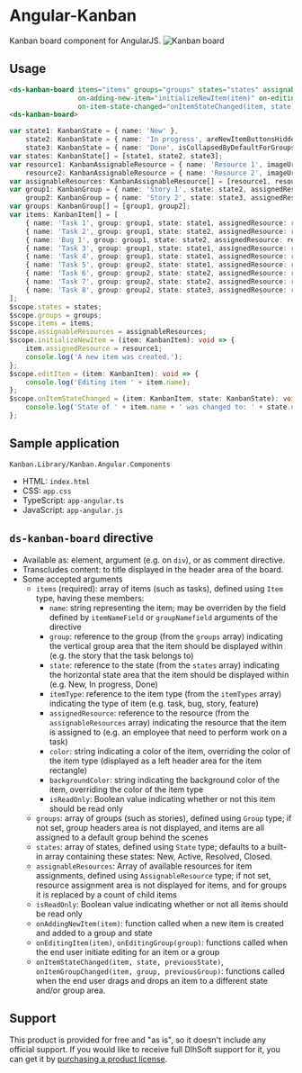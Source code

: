 # Angular-Kanban
Kanban board component for AngularJS.
![Kanban board](http://DlhSoft.com/KanbanLibrary/Documentation/Screenshots/KanbanBoard.png)
## Usage
```html
<ds-kanban-board items="items" groups="groups" states="states" assignable-resources="assignableResources"
                 on-adding-new-item="initializeNewItem(item)" on-editing-item="editItem(item)"
                 on-item-state-changed="onItemStateChanged(item, state)">
<ds-kanban-board>
```
```typescript
var state1: KanbanState = { name: 'New' }, 
    state2: KanbanState = { name: 'In progress', areNewItemButtonsHidden: true }, 
    state3: KanbanState = { name: 'Done', isCollapsedByDefaultForGroups: true, areNewItemButtonsHidden: true };
var states: KanbanState[] = [state1, state2, state3];
var resource1: KanbanAssignableResource = { name: 'Resource 1', imageUrl: 'Images/Resource1.png' }, 
    resource2: KanbanAssignableResource = { name: 'Resource 2', imageUrl: 'Images/Resource2.png' };
var assignableResources: KanbanAssignableResource[] = [resource1, resource2];
var group1: KanbanGroup = { name: 'Story 1', state: state2, assignedResource: resource1 },
    group2: KanbanGroup = { name: 'Story 2', state: state3, assignedResource: resource2 };
var groups: KanbanGroup[] = [group1, group2];
var items: KanbanItem[] = [
    { name: 'Task 1', group: group1, state: state1, assignedResource: resource1 },
    { name: 'Task 2', group: group1, state: state2, assignedResource: resource1 },
    { name: 'Bug 1', group: group1, state: state2, assignedResource: resource1, itemType: KanbanBoard.defaultItemTypes.bug },
    { name: 'Task 3', group: group1, state: state1, assignedResource: resource2 },
    { name: 'Task 4', group: group1, state: state1, assignedResource: resource1 },
    { name: 'Task 5', group: group2, state: state1, assignedResource: resource2 },
    { name: 'Task 6', group: group2, state: state2, assignedResource: resource2 },
    { name: 'Task 7', group: group2, state: state2, assignedResource: resource1 },
    { name: 'Task 8', group: group2, state: state3, assignedResource: resource2 }
];
$scope.states = states;
$scope.groups = groups;
$scope.items = items;
$scope.assignableResources = assignableResources;
$scope.initializeNewItem = (item: KanbanItem): void => {
    item.assignedResource = resource1;
    console.log('A new item was created.');
};
$scope.editItem = (item: KanbanItem): void => {
    console.log('Editing item ' + item.name);
};
$scope.onItemStateChanged = (item: KanbanItem, state: KanbanState): void => {
    console.log('State of ' + item.name + ' was changed to: ' + state.name);
};
```
## Sample application
<code>Kanban.Library/Kanban.Angular.Components</code>
* HTML:       <code>index.html</code>
* CSS:        <code>app.css</code>
* TypeScript: <code>app-angular.ts</code>
* JavaScript: <code>app-angular.js</code>

## <code>ds-kanban-board</code> directive
* Available as: element, argument (e.g. on <code>div</code>), or as comment directive.
* Transcludes content: to  title displayed in the header area of the board.
* Some accepted arguments
  * <code>items</code> (required): array of items (such as tasks), defined using <code>Item</code> type, having these members:
    * <code>name</code>: string representing the item; may be overriden by the field defined by <code>itemNameField</code> or <code>groupNamefield</code> arguments of the directive
    * <code>group</code>: reference to the group (from the <code>groups</code> array) indicating the vertical group area that the item should be displayed within (e.g. the story that the task belongs to)
    * <code>state</code>: reference to the state (from the <code>states</code> array) indicating the horizontal state area that the item should be displayed within (e.g. New, In progress, Done)
    * <code>itemType</code>: reference to the item type (from the <code>itemTypes</code> array) indicating the type of item (e.g. task, bug, story, feature)
    * <code>assignedResource</code>: reference to the resource (from the <code>assignableResources</code> array) indicating the resource that the item is assigned to (e.g. an employee that need to perform work on a task)
    * <code>color</code>: string indicating a color of the item, overriding the color of the item type (displayed as a left header area for the item rectangle)
    * <code>backgroundColor</code>: string indicating the background color of the item, overriding the color of the item type
    * <code>isReadOnly</code>: Boolean value indicating whether or not this item should be read only 
  * <code>groups</code>: array of groups (such as stories), defined using <code>Group</code> type; if not set, group headers area is not displayed, and items are all assigned to a default group behind the scenes
  * <code>states</code>:  array of states, defined using <code>State</code> type; defaults to a built-in array containing these states: New, Active, Resolved, Closed.
  * <code>assignableResources</code>: Array of available resources for item assignments, defined using <code>AssignableResource</code> type; if not set, resource assignment area is not displayed for items, and for groups it is replaced by a count of child items
  * <code>isReadOnly</code>: Boolean value indicating whether or not all items should be read only
  * <code>onAddingNewItem(item)</code>: function called when a new item is created and added to a group and state
  * <code>onEditingItem(item)</code>, <code>onEditingGroup(group)</code>: functions called when the end user initiate editing for an item or a group
  * <code>onItemStateChanged(item, state, previousState)</code>, <code>onItemGroupChanged(item, group, previousGroup)</code>: functions called when the end user drags and drops an item to a different state and/or group area.

## Support
This product is provided for free and "as is", so it doesn't include any official support.
If you would like to receive full DlhSoft support for it, you can get it by [purchasing a product license](http://DlhSoft.com/KanbanBoard/Purchase.aspx).

